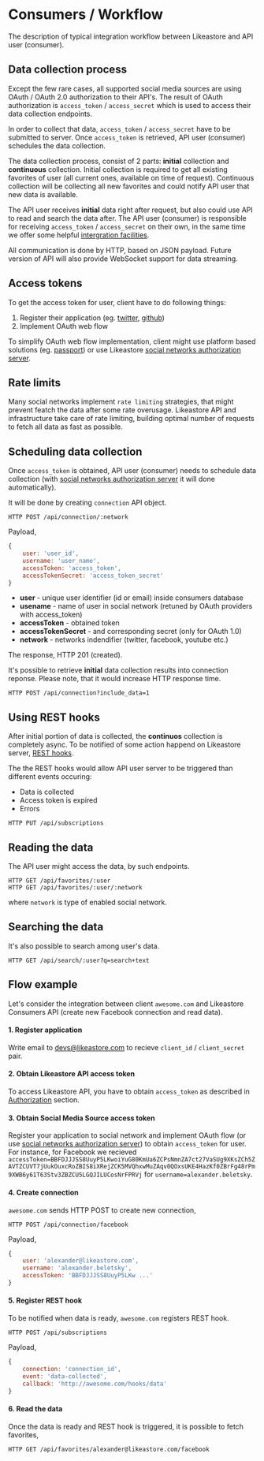 # Consumers / Workflow

The description of typical integration workflow between Likeastore and API user (consumer).

## Data collection process

Except the few rare cases, all supported social media sources are using OAuth / OAuth 2.0 authorization to their API's. The result of OAuth authorization is `access_token` / `access_secret` which is used to access their data collection endpoints.

In order to collect that data, `access_token` / `access_secret` have to be submitted to server. Once `access_token` is retrieved, API user (consumer) schedules the data collection.

The data collection process, consist of 2 parts: **initial** collection and **continuous** collection. Initial collection is required to get all existing favorites of user (all current ones, available on time of request). Continuous collection will be collecting all new favorites and could notify API user that new data is available.

The API user receives **initial** data right after request, but also could use API to read and search the data after. The API user (consumer) is responsible for receiving `access_token` / `access_secret` on their own, in the same time we offer some helpful [intergration facilities](server.md).

All communication is done by HTTP, based on JSON payload. Future version of API will also provide WebSocket support for data streaming.

## Access tokens

To get the access token for user, client have to do following things:

1. Register their application (eg. [twitter](https://dev.twitter.com/), [github](https://github.com/settings/applications/new))
2. Implement OAuth web flow

To simplify OAuth web flow implementation, client might use platform based solutions (eg. [passport](http://passportjs.org/)) or use Likeastore [social networks authorization server](server.md).

## Rate limits

Many social networks implement `rate limiting` strategies, that might prevent featch the data after some rate overusage. Likeastore API and infrastructure take care of rate limiting, building optimal number of requests to fetch all data as fast as possible.

## Scheduling data collection

Once `access_token` is obtained, API user (consumer) needs to schedule data collection (with [social networks authorization server](server.md) it will done automatically).

It will be done by creating `connection` API object.

```plain
HTTP POST /api/connection/:network
```

Payload,

```js
{
	user: 'user_id',
	username: 'user_name',
	accessToken: 'access_token',
	accessTokenSecret: 'access_token_secret'
}
```

* **user** - unique user identifier (id or email) inside consumers database
* **usename** - name of user in social network (retuned by OAuth providers with access_token)
* **accessToken** - obtained token
* **accessTokenSecret** - and corresponding secret (only for OAuth 1.0)
* **network** - networks indendifier (twitter, facebook, youtube etc.)

The response, HTTP 201 (created).

It's possible to retrieve **initial** data collection results into connection reponse. Please note, that it would increase HTTP response time.

```plain
HTTP POST /api/connection?include_data=1
```

## Using REST hooks

After initial portion of data is collected, the **continuos** collection is completely async. To be notified of some action happend on Likeastore server, [REST hooks](http://resthooks.org/).

The the REST hooks would allow API user server to be triggered than different events occuring:

* Data is collected
* Access token is expired
* Errors

```plain
HTTP PUT /api/subscriptions
```

## Reading the data

The API user might access the data, by such endpoints.

```plain
HTTP GET /api/favorites/:user
HTTP GET /api/favorites/:user/:network
```

where `network` is type of enabled social network.

## Searching the data

It's also possible to search among user's data.

```plain
HTTP GET /api/search/:user?q=search+text
```

## Flow example

Let's consider the integration between client `awesome.com` and Likeastore Consumers API (create new Facebook connection and read data).

#### 1. Register application

Write email to [devs@likeastore.com](mailto:devs@likeastore.com) to recieve `client_id` / `client_secret` pair.

#### 2. Obtain Likeastore API access token

To access Likeastore API, you have to obtain `access_token` as described in [Authorization](authorization.md) section.

#### 3. Obtain Social Media Source access token

Register your application to social network and implement OAuth flow (or use [social networks authorization server](server.md)) to obtain `access_token` for user. For instance, for Facebook we recieved `accessToken=BBFDJJJSS8UuyP5LKwoiYuG80KmUa6ZCPsNmnZA7ct27VaSUg9XKsZCh5ZAVTZCUVT7jUukOuxcRoZBIS8iXRejZCK5MVQhxwMuZAqv0QOxsUKE4HazKf0ZBrFg48rPm9XWB6y61T63Stv3ZBZCU5LGQJILUCosNrFPRVj` for `username=alexander.beletsky`.

#### 4. Create connection

`awesome.com` sends HTTP POST to create new connection,

```plain
HTTP POST /api/connection/facebook
```

Payload,

```js
{
	user: 'alexander@likeastore.com',
	username: 'alexander.beletsky',
	accessToken: 'BBFDJJJSS8UuyP5LKw ...'
}
```

#### 5. Register REST hook

To be notified when data is ready, `awesome.com` registers REST hook.

```plain
HTTP POST /api/subscriptions
```

Payload,

```js
{
	connection: 'connection_id',
	event: 'data-collected',
	callback: 'http://awesome.com/hooks/data'
}
```

#### 6. Read the data

Once the data is ready and REST hook is triggered, it is possible to fetch favorites,

```plain
HTTP GET /api/favorites/alexander@likeastore.com/facebook
```